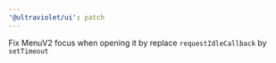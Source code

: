```yaml
---
'@ultraviolet/ui': patch
---
```


Fix MenuV2 focus when opening it by replace `requestIdleCallback` by `setTimeout`
